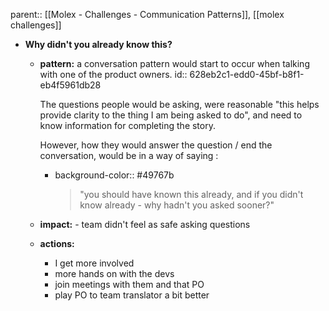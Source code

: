 parent:: [[Molex - Challenges - Communication Patterns]], [[molex challenges]]

- **Why didn't you already know this?**
	- **pattern:**  a conversation pattern would start to occur when talking with one of the product owners.
	  id:: 628eb2c1-edd0-45bf-b8f1-eb4f5961db28
	  
	  The questions people would be asking, were reasonable "this helps provide clarity to the thing I am being asked to do", and need to know information for completing the story.
	  
	  However, how they would answer the question / end the conversation, would be in a way of saying :
		- background-color:: #49767b
		  > "you should have known this already, and if you didn't know already - why hadn't you asked sooner?"
	- **impact:** - team didn't feel as safe asking questions
	- **actions:**
		- I get more involved
		- more hands on with the devs
		- join meetings with them and that PO
		- play PO to team translator a bit better